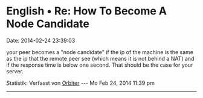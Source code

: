 English • Re: How To Become A Node Candidate
============================================

Date: 2014-02-24 23:39:03

your peer becomes a \"node candidate\" if the ip of the machine is the
same as the ip that the remote peer see (which means it is not behind a
NAT) and if the response time is below one second. That should be the
case for your server.

Statistik: Verfasst von
[Orbiter](http://forum.yacy-websuche.de/memberlist.php?mode=viewprofile&u=2)
--- Mo Feb 24, 2014 11:39 pm

------------------------------------------------------------------------
